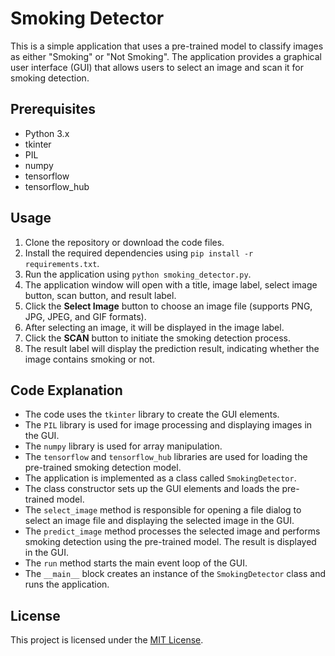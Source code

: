 # Smoking Detector

This is a simple application that uses a pre-trained model to classify images as either "Smoking" or "Not Smoking". The application provides a graphical user interface (GUI) that allows users to select an image and scan it for smoking detection.

## Prerequisites

- Python 3.x
- tkinter
- PIL
- numpy
- tensorflow
- tensorflow_hub

## Usage

1. Clone the repository or download the code files.
2. Install the required dependencies using `pip install -r requirements.txt`.
3. Run the application using `python smoking_detector.py`.
4. The application window will open with a title, image label, select image button, scan button, and result label.
5. Click the **Select Image** button to choose an image file (supports PNG, JPG, JPEG, and GIF formats).
6. After selecting an image, it will be displayed in the image label.
7. Click the **SCAN** button to initiate the smoking detection process.
8. The result label will display the prediction result, indicating whether the image contains smoking or not.

## Code Explanation

- The code uses the `tkinter` library to create the GUI elements.
- The `PIL` library is used for image processing and displaying images in the GUI.
- The `numpy` library is used for array manipulation.
- The `tensorflow` and `tensorflow_hub` libraries are used for loading the pre-trained smoking detection model.
- The application is implemented as a class called `SmokingDetector`.
- The class constructor sets up the GUI elements and loads the pre-trained model.
- The `select_image` method is responsible for opening a file dialog to select an image file and displaying the selected image in the GUI.
- The `predict_image` method processes the selected image and performs smoking detection using the pre-trained model. The result is displayed in the GUI.
- The `run` method starts the main event loop of the GUI.
- The `__main__` block creates an instance of the `SmokingDetector` class and runs the application.

## License

This project is licensed under the [MIT License](LICENSE).
